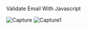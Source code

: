 Validate Email With Javascript

![Capture](https://github.com/Vikramg01/Validate-Email/assets/140692659/ceccca2b-83c3-4484-afd9-fbc3e73880de)
![Capture1](https://github.com/Vikramg01/Validate-Email/assets/140692659/171b8efe-dcbf-4cde-ac01-4c8845f8f8ec)
